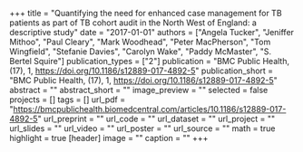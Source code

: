 +++
title = "Quantifying the need for enhanced case management for TB patients as part of TB cohort audit in the North West of England: a descriptive study"
date = "2017-01-01"
authors = ["Angela Tucker", "Jeniffer Mithoo", "Paul Cleary", "Mark Woodhead", "Peter MacPherson", "Tom Wingfield", "Stefanie Davies", "Carolyn Wake", "Paddy McMaster", "S. Bertel Squire"]
publication_types = ["2"]
publication = "BMC Public Health, (17), 1, https://doi.org/10.1186/s12889-017-4892-5"
publication_short = "BMC Public Health, (17), 1, https://doi.org/10.1186/s12889-017-4892-5"
abstract = ""
abstract_short = ""
image_preview = ""
selected = false
projects = []
tags = []
url_pdf = "https://bmcpublichealth.biomedcentral.com/articles/10.1186/s12889-017-4892-5"
url_preprint = ""
url_code = ""
url_dataset = ""
url_project = ""
url_slides = ""
url_video = ""
url_poster = ""
url_source = ""
math = true
highlight = true
[header]
image = ""
caption = ""
+++
